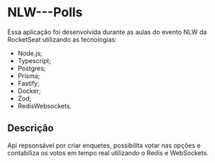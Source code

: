 # NLW---Polls

Essa aplicação foi desenvolvida durante as aulas do evento NLW da RocketSeat utilizando as tecnologias: 
- Node.js;
- Typescript;
- Postgres; 
- Prisma; 
- Fastify; 
- Docker; 
- Zod; 
- RedisWebsockets.

## Descrição

Api repsonsável por criar enquetes, possibilita votar nas opções e contabiliza os votos em tempo real utilizando o Redis e WebSockets.
